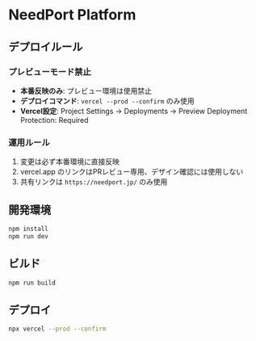 # NeedPort Platform

## デプロイルール

### プレビューモード禁止
- **本番反映のみ**: プレビュー環境は使用禁止
- **デプロイコマンド**: `vercel --prod --confirm` のみ使用
- **Vercel設定**: Project Settings → Deployments → Preview Deployment Protection: Required

### 運用ルール
1. 変更は必ず本番環境に直接反映
2. vercel.app のリンクはPRレビュー専用、デザイン確認には使用しない
3. 共有リンクは `https://needport.jp/` のみ使用

## 開発環境

```bash
npm install
npm run dev
```

## ビルド

```bash
npm run build
```

## デプロイ

```bash
npx vercel --prod --confirm
```
